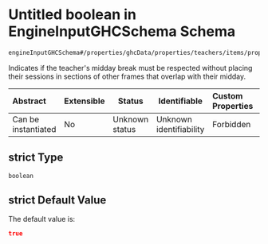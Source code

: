 # Untitled boolean in EngineInputGHCSchema Schema

```txt
engineInputGHCSchema#/properties/ghcData/properties/teachers/items/properties/settings/items/properties/middayReference/properties/strict
```

Indicates if the teacher's midday break must be respected without placing their sessions in sections of other frames that overlap with their midday.


| Abstract            | Extensible | Status         | Identifiable            | Custom Properties | Additional Properties | Access Restrictions | Defined In                                                         |
| :------------------ | ---------- | -------------- | ----------------------- | :---------------- | --------------------- | ------------------- | ------------------------------------------------------------------ |
| Can be instantiated | No         | Unknown status | Unknown identifiability | Forbidden         | Allowed               | none                | [ghc.schema.json\*](../out/ghc.schema.json "open original schema") |

## strict Type

`boolean`

## strict Default Value

The default value is:

```json
true
```
